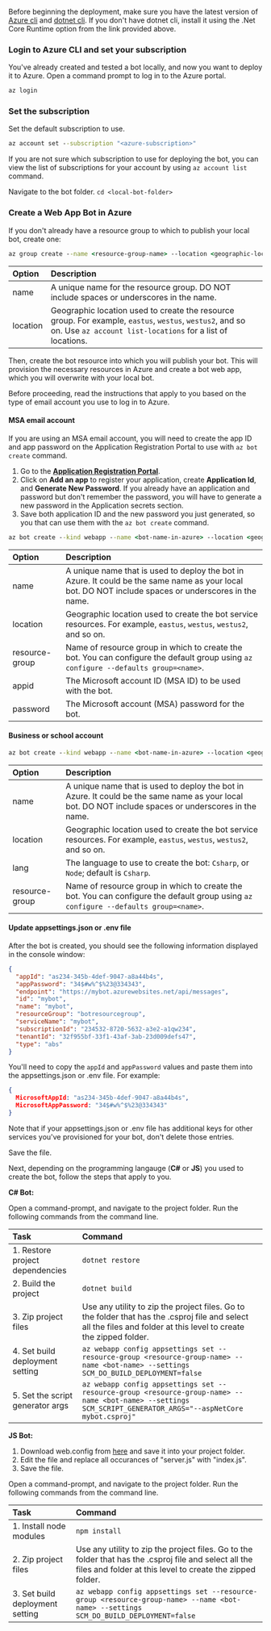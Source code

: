 Before beginning the deployment, make sure you have the latest version of [Azure cli](https://docs.microsoft.com/en-us/cli/azure/install-azure-cli?view=azure-cli-latest) and [dotnet cli](https://dotnet.microsoft.com/download). If you don't have dotnet cli, install it using the .Net Core Runtime option from the link provided above. 

### Login to Azure CLI and set your subscription
You've already created and tested a bot locally, and now you want to deploy it to Azure. Open a command prompt to log in to the Azure portal.

```cmd
az login
```
### Set the subscription

Set the default subscription to use.

```cmd
az account set --subscription "<azure-subscription>"
```

If you are not sure which subscription to use for deploying the bot, you can view the list of subscriptions for your account by using `az account list` command.

Navigate to the bot folder.
`cd <local-bot-folder>`

### Create a Web App Bot in Azure 

If you don't already have a resource group to which to publish your local bot, create one:

```cmd
az group create --name <resource-group-name> --location <geographic-location> --verbose
```

| Option     | Description |
|:-----------|:---|
| name     | A unique name for the resource group. DO NOT include spaces or underscores in the name. |
| location | Geographic location used to create the resource group. For example, `eastus`, `westus`, `westus2`, and so on. Use `az account list-locations` for a list of locations. |

Then, create the bot resource into which you will publish your bot. This will provision the necessary resources in Azure and create a bot web app, which you will overwrite with your local bot. 

Before proceeding, read the instructions that apply to you based on the type of email account you use to log in to Azure.

#### MSA email account
If you are using an MSA email account, you will need to create the app ID and app password on the Application Registration Portal to use with `az bot create` command.
1. Go to the [**Application Registration Portal**](https://portal.azure.com/#blade/Microsoft_AAD_RegisteredApps/ApplicationsListBlade).
1. Click on **Add an app** to register your application, create **Application Id**, and **Generate New Password**. If you already have an application and password but don't remember the password, you will have to generate a new password in the Application secrets section.
1. Save both application ID and the new password you just generated, so you that can use them with the `az bot create` command.  

```cmd
az bot create --kind webapp --name <bot-name-in-azure> --location <geographic-location> --version v4 --lang <language> --verbose --resource-group <resource-group-name> --appid "<application-id>" --password "<application-password>" --verbose
```

| Option | Description |
|:---|:---|
| name | A unique name that is used to deploy the bot in Azure. It could be the same name as your local bot. DO NOT include spaces or underscores in the name. |
| location | Geographic location used to create the bot service resources. For example, `eastus`, `westus`, `westus2`, and so on. |
| resource-group | Name of resource group in which to create the bot. You can configure the default group using `az configure --defaults group=<name>`. |
| appid | The Microsoft account ID (MSA ID) to be used with the bot. |
| password | The Microsoft account (MSA) password for the bot. |

#### Business or school account

```cmd
az bot create --kind webapp --name <bot-name-in-azure> --location <geographic-location> --version v4 --lang <language> --verbose --resource-group <resource-group-name>
```
| Option | Description |
|:---|:---|
| name | A unique name that is used to deploy the bot in Azure. It could be the same name as your local bot. DO NOT include spaces or underscores in the name. |
| location | Geographic location used to create the bot service resources. For example, `eastus`, `westus`, `westus2`, and so on. |
| lang | The language to use to create the bot: `Csharp`, or `Node`; default is `Csharp`. |
| resource-group | Name of resource group in which to create the bot. You can configure the default group using `az configure --defaults group=<name>`. |

#### Update appsettings.json or .env file
After the bot is created, you should see the following information displayed in the console window: 

```JSON
{
  "appId": "as234-345b-4def-9047-a8a44b4s",
  "appPassword": "34$#w%^$%23@334343",
  "endpoint": "https://mybot.azurewebsites.net/api/messages",
  "id": "mybot",
  "name": "mybot",
  "resourceGroup": "botresourcegroup",
  "serviceName": "mybot",
  "subscriptionId": "234532-8720-5632-a3e2-a1qw234",
  "tenantId": "32f955bf-33f1-43af-3ab-23d009defs47",
  "type": "abs"
}
```

You'll need to copy the `appId` and `appPassword` values and paste them into the appsettings.json or .env file. For example:

```JSON
{
  MicrosoftAppId: "as234-345b-4def-9047-a8a44b4s",
  MicrosoftAppPassword: "34$#w%^$%23@334343"
}
```
Note that if your appsettings.json or .env file has additional keys for other services you've provisioned for your bot, don't delete those entries.

Save the file.

Next, depending on the programming langauge (**C#** or **JS**) you used to create the bot, follow the steps that apply to you.

**C# Bot:** 

Open a command-prompt, and navigate to the project folder. Run the following commands from the command line.

| Task | Command |
|:-----|:--------|
| 1. Restore project dependencies | `dotnet restore`|
| 2. Build the project     | `dotnet build` |
| 3. Zip project files | Use any utility to zip the project files. Go to the folder that has the .csproj file and select all the files and folder at this level to create the zipped folder. |
| 4. Set build deployment setting | `az webapp config appsettings set --resource-group <resource-group-name> --name <bot-name> --settings SCM_DO_BUILD_DEPLOYMENT=false`|
| 5. Set the script generator args | `az webapp config appsettings set --resource-group <resource-group-name> --name <bot-name> --settings SCM_SCRIPT_GENERATOR_ARGS="--aspNetCore mybot.csproj"`|

**JS Bot:**
1. Download web.config from [here](https://github.com/projectkudu/kudu/wiki/Using-a-custom-web.config-for-Node-apps) and save it into your project folder. 
1. Edit the file and replace all occurances of "server.js" with "index.js". 
1. Save the file.

Open a command-prompt, and navigate to the project folder. Run the following commands from the command line.

| Task | Command |
|:-----|:--------|
| 1. Install node modules | `npm install` |
| 2. Zip project files | Use any utility to zip the project files. Go to the folder that has the .csproj file and select all the files and folder at this level to create the zipped folder. |
| 3. Set build deployment setting | `az webapp config appsettings set --resource-group <resource-group-name> --name <bot-name> --settings SCM_DO_BUILD_DEPLOYMENT=false`|
